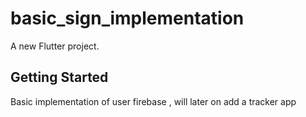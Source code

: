 # basic_sign_implementation

A new Flutter project.

## Getting Started

Basic implementation of user firebase , will later on add a tracker app